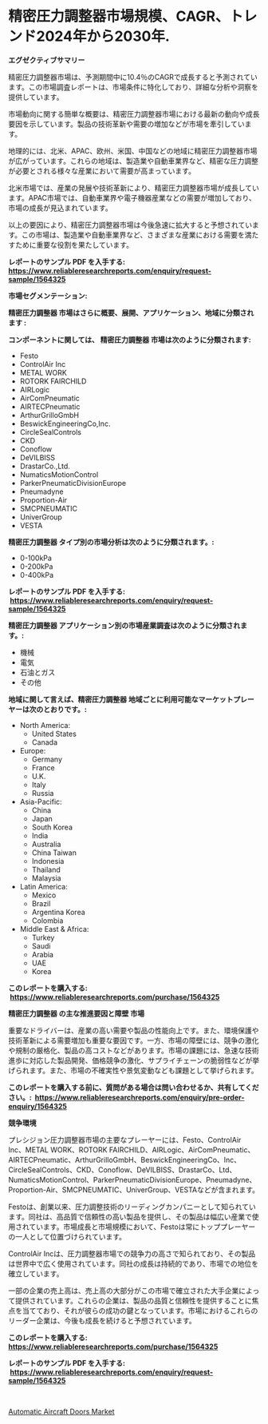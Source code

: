 <p><h1>精密圧力調整器市場規模、CAGR、トレンド2024年から2030年.</h1></p><p><strong>エグゼクティブサマリー</strong></p>
<p><p>精密圧力調整器市場は、予測期間中に10.4％のCAGRで成長すると予測されています。この市場調査レポートは、市場条件に特化しており、詳細な分析や洞察を提供しています。</p><p>市場動向に関する簡単な概要は、精密圧力調整器市場における最新の動向や成長要因を示しています。製品の技術革新や需要の増加などが市場を牽引しています。</p><p>地理的には、北米、APAC、欧州、米国、中国などの地域に精密圧力調整器市場が広がっています。これらの地域は、製造業や自動車業界など、精密な圧力調整が必要とされる様々な産業において需要が高まっています。</p><p>北米市場では、産業の発展や技術革新により、精密圧力調整器市場が成長しています。APAC市場では、自動車業界や電子機器産業などの需要が増加しており、市場の成長が見込まれています。</p><p>以上の要因により、精密圧力調整器市場は今後急速に拡大すると予想されています。この市場は、製造業や自動車業界など、さまざまな産業における需要を満たすために重要な役割を果たしています。</p></p>
<p><strong>レポートのサンプル PDF を入手する: <a href="https://www.reliableresearchreports.com/enquiry/request-sample/1564325">https://www.reliableresearchreports.com/enquiry/request-sample/1564325</a></strong></p>
<p><strong>市場セグメンテーション:</strong></p>
<p><strong> 精密圧力調整器 市場はさらに概要、展開、アプリケーション、地域に分類されます :</strong></p>
<p><strong>コンポーネントに関しては、 精密圧力調整器 市場は次のように分類されます: &nbsp;</strong></p>
<p><ul><li>Festo</li><li>ControlAir Inc</li><li>METAL WORK</li><li>ROTORK FAIRCHILD</li><li>AIRLogic</li><li>AirComPneumatic</li><li>AIRTECPneumatic</li><li>ArthurGrilloGmbH</li><li>BeswickEngineeringCo,Inc.</li><li>CircleSealControls</li><li>CKD</li><li>Conoflow</li><li>DeVILBISS</li><li>DrastarCo.,Ltd.</li><li>NumaticsMotionControl</li><li>ParkerPneumaticDivisionEurope</li><li>Pneumadyne</li><li>Proportion-Air</li><li>SMCPNEUMATIC</li><li>UniverGroup</li><li>VESTA</li></ul></p>
<p><strong> 精密圧力調整器 タイプ別の市場分析は次のように分類されます。:</strong></p>
<p><ul><li>0-100kPa</li><li>0-200kPa</li><li>0-400kPa</li></ul></p>
<p><strong>レポートのサンプル PDF を入手する: &nbsp;<a href="https://www.reliableresearchreports.com/enquiry/request-sample/1564325">https://www.reliableresearchreports.com/enquiry/request-sample/1564325</a></strong></p>
<p><strong> 精密圧力調整器 アプリケーション別の市場産業調査は次のように分類されます。:</strong></p>
<p><ul><li>機械</li><li>電気</li><li>石油とガス</li><li>その他</li></ul></p>
<p><strong>地域に関して言えば、精密圧力調整器 地域ごとに利用可能なマーケットプレーヤーは次のとおりです。:</strong></p>
<p><ul>
    <li>
        North America:
        <ul>
            <li>United States</li>
            <li>Canada</li>
        </ul>
    </li>
    <li>
        Europe:
        <ul>
            <li>Germany</li>
            <li>France</li>
            <li>U.K.</li>
            <li>Italy</li>
            <li>Russia</li>
        </ul>
    </li>
    <li>
        Asia-Pacific:
        <ul>
            <li>China</li>
            <li>Japan</li>
            <li>South Korea</li>
            <li>India</li>
            <li>Australia</li>
            <li>China Taiwan</li>
            <li>Indonesia</li>
            <li>Thailand</li>
            <li>Malaysia</li>
        </ul>
    </li>
    <li>
        Latin America:
        <ul>
            <li>Mexico</li>
            <li>Brazil</li>
            <li>Argentina Korea</li>
            <li>Colombia</li>
        </ul>
    </li>
    <li>
        Middle East & Africa:
        <ul>
            <li>Turkey</li>
            <li>Saudi</li>
            <li>Arabia</li>
            <li>UAE</li>
            <li>Korea</li>
        </ul>
    </li>
    </ul></p>
<p><strong>このレポートを購入する: &nbsp;<a href="https://www.reliableresearchreports.com/purchase/1564325">https://www.reliableresearchreports.com/purchase/1564325</a></strong></p>
<p><strong>精密圧力調整器 の主な推進要因と障壁 市場</strong></p>
<p><p>重要なドライバーは、産業の高い需要や製品の性能向上です。また、環境保護や技術革新による需要増加も重要な要因です。一方、市場の障壁には、競争の激化や規制の厳格化、製品の高コストなどがあります。市場の課題には、急速な技術進歩に対応した製品開発、価格競争の激化、サプライチェーンの脆弱性などが挙げられます。また、市場の不確実性や景気変動なども課題として挙げられます。</p></p>
<p><strong>このレポートを購入する前に、質問がある場合は問い合わせるか、共有してください。:&nbsp; <a href="https://www.reliableresearchreports.com/enquiry/pre-order-enquiry/1564325">https://www.reliableresearchreports.com/enquiry/pre-order-enquiry/1564325</a></strong></p>
<p><strong>競争環境</strong></p>
<p><p>プレシジョン圧力調整器市場の主要なプレーヤーには、Festo、ControlAir Inc、METAL WORK、ROTORK FAIRCHILD、AIRLogic、AirComPneumatic、AIRTECPneumatic、ArthurGrilloGmbH、BeswickEngineeringCo、Inc、CircleSealControls、CKD、Conoflow、DeVILBISS、DrastarCo、Ltd、NumaticsMotionControl、ParkerPneumaticDivisionEurope、Pneumadyne、Proportion-Air、SMCPNEUMATIC、UniverGroup、VESTAなどが含まれます。</p><p>Festoは、創業以来、圧力調整技術のリーディングカンパニーとして知られています。同社は、高品質で信頼性の高い製品を提供し、その製品は幅広い産業で使用されています。市場成長と市場規模において、Festoは常にトッププレーヤーの一人として位置づけられています。</p><p>ControlAir Incは、圧力調整器市場での競争力の高さで知られており、その製品は世界中で広く使用されています。同社の成長は持続的であり、市場での地位を確立しています。</p><p>一部の企業の売上高は、売上高の大部分がこの市場で確立された大手企業によって提供されています。これらの企業は、製品の品質と信頼性を提供することに焦点を当てており、それが彼らの成功の鍵となっています。市場におけるこれらのリーダー企業は、今後も成長を続けると予想されています。</p></p>
<p><strong>このレポートを購入する: &nbsp; <a href="https://www.reliableresearchreports.com/purchase/1564325">https://www.reliableresearchreports.com/purchase/1564325</a></strong></p>
<p><strong>レポートのサンプル PDF を入手する: &nbsp;<a href="https://www.reliableresearchreports.com/enquiry/request-sample/1564325">https://www.reliableresearchreports.com/enquiry/request-sample/1564325</a></strong><strong></strong></p>
<p>&nbsp;</p>
<p><p><a href="https://rainy-horn-d69.notion.site/Global-Automatic-Aircraft-Doors-Market-Size-and-Market-Trends-Insights-and-Projections-from-2024-to-b9d838a7d9c642e7bbf8ee54d2b05777">Automatic Aircraft Doors Market</a></p></p>